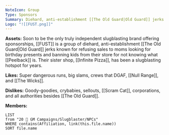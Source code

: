 ```yaml
---
NoteIcon: Group
Type: Sponsors
Summary: Diehard, anti-establishment [[The Old Guard|Old Guard]] jerks.
Logo: "![[FUST.png]]"
---
```

**Assets:**
Soon to be the only truly independent slugblasting brand offering sponsorships, [[FUST]] is a group of diehard,
anti-establishment [[The Old Guard|Old Guard]] jerks known for refusing sales to moms looking for birthday presents and banning
kids from their store for not knowing what [[Peelback]] is. Their sister shop, [[Infinite Pizza]], has been a slugblasting hotspot for years.

**Likes:**
Super dangerous runs, big slams, crews that DGAF, [[Null Range]], and [[The Wicks]].

**Dislikes:**
Goody-goodies, crybabies, sellouts, [[Scram Cat]], corporations, and all authorities besides [[The Old Guard]].

**Members:**
```dataview
LIST
from "20 🌟 GM Campaigns/Slugblaster/NPCs"
WHERE contains(Affiliation, link(this.file.name))
SORT file.name
```